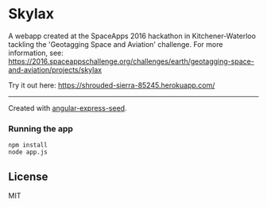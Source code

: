 # Skylax

A webapp created at the SpaceApps 2016 hackathon in Kitchener-Waterloo tackling the 'Geotagging Space and Aviation' challenge. For more information, see: https://2016.spaceappschallenge.org/challenges/earth/geotagging-space-and-aviation/projects/skylax

Try it out here: https://shrouded-sierra-85245.herokuapp.com/

---

Created with [angular-express-seed](https://github.com/btford/angular-express-seed).

### Running the app

    npm install
    node app.js

## License
MIT
